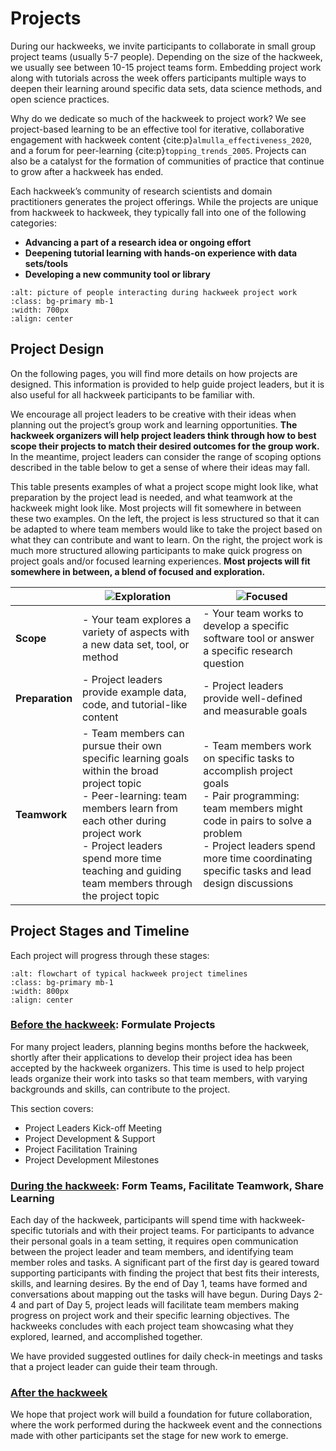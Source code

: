 # Projects

During our hackweeks, we invite participants to collaborate in small group project teams (usually 5-7 people). Depending on the size of the hackweek, we usually see between 10-15 project teams form. Embedding project work along with tutorials across the week offers participants multiple ways to deepen their learning around specific data sets, data science methods, and open science practices.

Why do we dedicate so much of the hackweek to project work? We see project-based learning to be an effective tool for iterative, collaborative engagement with hackweek content {cite:p}`almulla_effectiveness_2020`, and a forum for peer-learning {cite:p}`topping_trends_2005`. Projects can also be a catalyst for the formation of communities of practice that continue to grow after a hackweek has ended.

Each hackweek’s community of research scientists and domain practitioners generates the project offerings. While the projects are unique from hackweek to hackweek, they typically fall into one of the following categories:

* **Advancing a part of a research idea or ongoing effort**
* **Deepening tutorial learning with hands-on experience with data sets/tools**
* **Developing a new community tool or library**


```{image} ../images/projects-montage.png
:alt: picture of people interacting during hackweek project work
:class: bg-primary mb-1
:width: 700px
:align: center
```

## Project Design

On the following pages, you will find more details on how projects are designed. This information is provided to help guide project leaders, but it is also useful for all hackweek participants to be familiar with. 

We encourage all project leaders to be creative with their ideas when planning out the project’s group work and learning opportunities. **The hackweek organizers will help project leaders think through how to best scope their projects to match their desired outcomes for the group work.** In the meantime, project leaders can consider the range of scoping options described in the table below to get a sense of where their ideas may fall.

This table presents examples of what a project scope might look like, what preparation by the project lead is needed, and what teamwork at the hackweek might look like. Most projects will fit somewhere in between these two examples. On the left, the project is less structured so that it can be adapted to where team members would like to take the project based on what they can contribute and want to learn. On the right, the project work is much more structured allowing participants to make quick progress on project goals and/or focused learning experiences. **Most projects will fit somewhere in between, a blend of focused and exploration.**

| | ![Exploration](../images/project-icon-3.svg) | ![Focused](../images/project-icon-4.svg) |
| --- | --- | --- |
| **Scope** | - Your team explores a variety of aspects with a new data set, tool, or method  | - Your team works to develop a specific software tool or answer a specific research question |
| **Preparation** | - Project leaders provide example data, code, and tutorial-like content | - Project leaders provide well-defined and measurable goals  |
| **Teamwork** | - Team members can pursue their own specific learning goals within the broad project topic <br> - Peer-learning: team members learn from each other during project work <br> - Project leaders spend more time teaching and guiding team members through the project topic  |  - Team members work on specific tasks to accomplish project goals<br> - Pair programming: team members might code in pairs to solve a problem<br> - Project leaders spend more time coordinating specific tasks and lead design discussions |

## Project Stages and Timeline

Each project will progress through these stages:

```{image} ../images/project-timeline.png
:alt: flowchart of typical hackweek project timelines
:class: bg-primary mb-1
:width: 800px
:align: center
```

### [Before the hackweek](project-before.md): Formulate Projects

For many project leaders, planning begins months before the hackweek, shortly after their applications to develop their project idea has been accepted by the hackweek organizers. This time is used to help project leads organize their work into tasks so that team members, with varying backgrounds and skills, can contribute to the project. 

This section covers:
* Project Leaders Kick-off Meeting
* Project Development & Support
* Project Facilitation Training
* Project Development Milestones

### [During the hackweek](project-during.md): Form Teams, Facilitate Teamwork, Share Learning

Each day of the hackweek, participants will spend time with hackweek-specific tutorials and with their project teams. For participants to advance their personal goals in a team setting, it requires open communication between the project leader and team members, and identifying team member roles and tasks. A significant part of the first day is geared toward supporting participants with finding the project that best fits their interests, skills, and learning desires. By the end of Day 1, teams have formed and conversations about mapping out the tasks will have begun. During Days 2-4 and part of Day 5, project leads will facilitate team members making progress on project work and their specific learning objectives. The hackweeks concludes with each project team showcasing what they explored, learned, and accomplished together. 

We have provided suggested outlines for daily check-in meetings and tasks that a project leader can guide their team through.

### [After the hackweek](project-after.md)

We hope that project work will build a foundation for future collaboration, where the work performed during the hackweek event and the connections made with other participants set the stage for new work to emerge.
